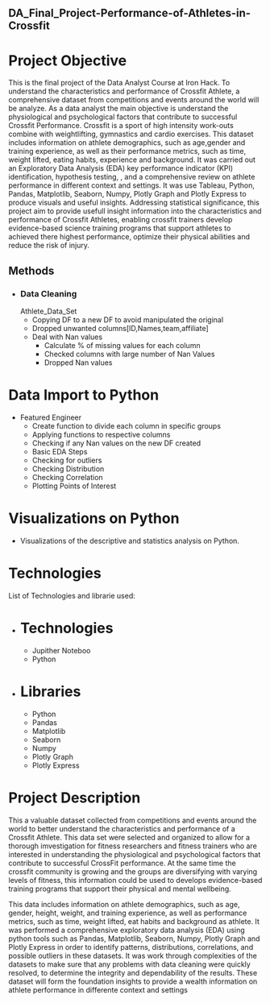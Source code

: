 ## DA_Final_Project-Performance-of-Athletes-in-Crossfit

# Project Objective
This is the final project of the Data Analyst Course at Iron Hack. To understand the characteristics and performance of Crossfit Athlete, a comprehensive dataset from competitions and events around the world will be analyze. As a data analyst the main objective is understand the physiological and psychological factors that contribute to successful Crossfit Performance. Crossfit is a sport of high intensity work-outs combine with weightlifting, gymnastics and cardio exercises. This dataset includes information on athlete demographics, such as age,gender and training experience, as well as their performance metrics, such as time, weight lifted, eating habits, experience and background. It was carried out an Exploratory Data Analysis (EDA)  key performance indicator (KPI) identification, hypothesis testing, , and a comprehensive review on athlete performance in different context and settings. It was use Tableau, Python, Pandas, Matplotlib, Seaborn, Numpy, Plotly Graph and Plotly Express to produce visuals and useful insights. Addressing statistical significance, this project aim to provide usefull insight information into the characteristics and performance of Crossfit Athletes, enabling crossfit trainers develop evidence-based science training programs that support athletes to achieved there highest performance, optimize their physical abilities and reduce the risk of injury.  

## Methods

 - ### Data Cleaning 
    Athlete_Data_Set
    - Copying DF to a new DF to avoid manipulated the original
    - Dropped unwanted columns[ID,Names,team,affiliate]
    - Deal with Nan values
        -  Calculate % of missing values for each column
        -  Checked columns with large number of Nan Values
        -  Dropped Nan values

# Data Import to Python 
   - Featured Engineer
        - Create function to divide each column in specific groups
        - Applying functions to respective columns
        - Checking if any Nan values on the new DF created
        - Basic EDA Steps
        - Checking for outliers
        - Checking Distribution
        - Checking Correlation
        - Plotting Points of Interest

# Visualizations on Python
  - Visualizations of the descriptive and statistics analysis on Python.

# Technologies 
List of Technologies and librarie used: 
  - # Technologies
      - Jupither Noteboo
      - Python

  -  # Libraries
      -  Python 
      -  Pandas
      -  Matplotlib
      -  Seaborn
      -  Numpy
      -  Plotly Graph
      -  Plotly Express

# Project Description

This a valuable dataset collected from competitions and events around the world to better understand the characteristics and performance of a Crossfit Athlete. This data set were selected and organized to allow for a thorough imvestigation for fitness researchers and fitness trainers who are interested in understanding the physiological and psychological factors that contribute to successful CrossFit performance.  At the same time the crossfit community is growing and the groups are diversifying with varying levels of fitness, this information could be used to develops evidence-based training programs that support their physical and mental wellbeing. 

This data includes information on athlete demographics, such as age, gender, height, weight, and training experience, as well as performance metrics, such as time, weight lifted, eat habits and background as athlete. It was performed a comprehensive exploratory data analysis (EDA) using python tools such as Pandas, Matplotlib, Seaborn, Numpy, Plotly Graph and Plotly Express in order to identify patterns, distributions, correlations, and possible outliers in these datasets. It was work through complexities of the datasets to make sure that any problems with data cleaning were quickly resolved, to determine the integrity and dependability of the results. These dataset will form the foundation insights to provide a wealth information on athlete performance in differente context and settings




